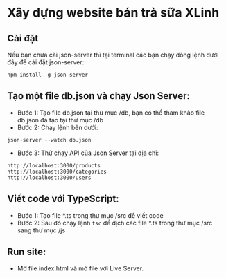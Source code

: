 # Xây dựng website bán trà sữa XLinh

## Cài đặt

Nếu bạn chưa cài json-server thì tại terminal các bạn chạy dòng lệnh dưới đây để cài đặt json-server:

```
npm install -g json-server
```

## Tạo một file db.json và chạy Json Server: 

- Bước 1: Tạo file db.json tại thư mục /db, bạn có thể tham khảo file db.json đã tạo tại thư mục /db
- Bước 2: Chạy lệnh bên dưới:

```
json-server --watch db.json 
```
- Bước 3: Thử chạy API của Json Server tại địa chỉ:

```
http://localhost:3000/products
http://localhost:3000/categories
http://localhost:3000/users
```

## Viết code với TypeScript: 

- Bước 1: Tạo file *.ts trong thư mục /src để viết code
- Bước 2: Sau đó chạy lệnh `tsc` để dịch các file *.ts trong thư mục /src sang thư mục /js

## Run site:
- Mở file index.html và mở file với Live Server.

